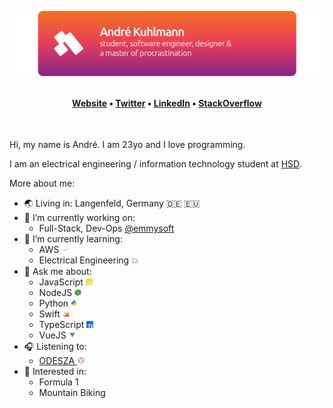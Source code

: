 <p align="center">
  <img src="assets/gh-header-image.png" style="max-height: 180px">
</p>

<h4 align="center" style="margin-top: 32px">
  <a href="https://kuhlti.me">Website</a>
  &bull;
  <a href="https://twitter.com/KuhlTime">Twitter</a>
  &bull;
  <a href="https://linkedin.com/in/KuhlTime">LinkedIn</a>
  &bull;
  <a href="https://stackoverflow.com/users/story/4179020">StackOverflow</a>
</h4>

<br>

Hi, my name is André. I am 23yo and I love programming. 

I am an electrical engineering / information technology student at [HSD](https://hs-duesseldorf.de). 

More about me:
- 🌏 Living in: Langenfeld, Germany 🇩🇪 🇪🇺
- 🔭 I’m currently working on: 
  - Full-Stack, Dev-Ops [@emmysoft](https://emmysoft.de)
- 🌱 I’m currently learning: 
  - AWS <img height="11px" src="assets/aws.svg">
  - Electrical Engineering 💥 
- 💬 Ask me about: 
  - JavaScript <img height="11px" src="assets/javascript.svg">
  - NodeJS <img height="11px" src="assets/node.svg">
  - Python <img height="11px" src="assets/python.svg">
  - Swift <img height="11px" src="assets/swift.svg">
  - TypeScript <img height="11px" src="assets/typescript.svg">
  - VueJS <img height="11px" src="assets/vue.svg">
- 🎧 Listening to: 
  - <a href="https://music.youtube.com/playlist?list=OLAK5uy_ksNRf9stkH3wG5UBSpOheZ6UxX-K02F-c" target="_blank">ODESZA <img height="12px" src="assets/odesza.svg"></a>
- 🤩 Interested in:
  - Formula 1
  - Mountain Biking
